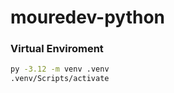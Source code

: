 # mouredev-python

### Virtual Enviroment

```bash
py -3.12 -m venv .venv
.venv/Scripts/activate
```
